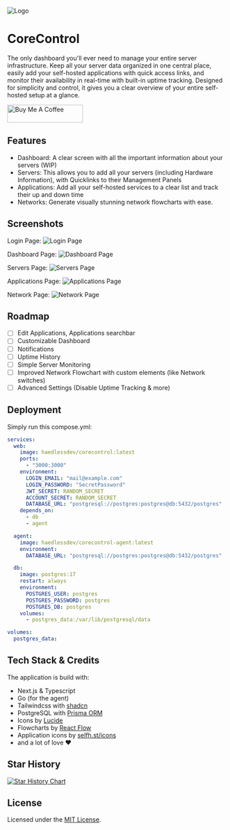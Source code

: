 
![Logo](https://i.ibb.co/hwSZTJH/Kopie-von-Cash-Mate.png)


# CoreControl

The only dashboard you'll ever need to manage your entire server infrastructure. Keep all your server data organized in one central place, easily add your self-hosted applications with quick access links, and monitor their availability in real-time with built-in uptime tracking. Designed for simplicity and control, it gives you a clear overview of your entire self-hosted setup at a glance.

<a href="https://buymeacoffee.com/corecontrol" target="_blank"><img src="https://cdn.buymeacoffee.com/buttons/default-orange.png" alt="Buy Me A Coffee" height="41" width="174"></a>

## Features

- Dashboard: A clear screen with all the important information about your servers (WIP)
- Servers: This allows you to add all your servers (including Hardware Information), with Quicklinks to their Management Panels
- Applications: Add all your self-hosted services to a clear list and track their up and down time
- Networks: Generate visually stunning network flowcharts with ease.

## Screenshots
Login Page:
![Login Page](https://i.ibb.co/QvvJvHxY/image.png)

Dashboard Page:
![Dashboard Page](https://i.ibb.co/G3FW5mVX/image.png)

Servers Page:
![Servers Page](https://i.ibb.co/v6Z79wJY/image.png)

Applications Page:
![Applications Page](https://i.ibb.co/zC1f6s9/image.png)

Network Page:
![Network Page](https://i.ibb.co/XkKYrGQX/image.png)

## Roadmap
- [ ] Edit Applications, Applications searchbar
- [ ] Customizable Dashboard
- [ ] Notifications
- [ ] Uptime History
- [ ] Simple Server Monitoring
- [ ] Improved Network Flowchart with custom elements (like Network switches)
- [ ] Advanced Settings (Disable Uptime Tracking & more)

## Deployment

Simply run this compose.yml:
```yml
services:
  web:
    image: haedlessdev/corecontrol:latest
    ports:
      - "3000:3000"
    environment:
      LOGIN_EMAIL: "mail@example.com"
      LOGIN_PASSWORD: "SecretPassword"
      JWT_SECRET: RANDOM_SECRET
      ACCOUNT_SECRET: RANDOM_SECRET
      DATABASE_URL: "postgresql://postgres:postgres@db:5432/postgres"
    depends_on:
      - db
      - agent

  agent:
    image: haedlessdev/corecontrol-agent:latest
    environment:
      DATABASE_URL: "postgresql://postgres:postgres@db:5432/postgres"

  db:
    image: postgres:17
    restart: always
    environment:
      POSTGRES_USER: postgres
      POSTGRES_PASSWORD: postgres
      POSTGRES_DB: postgres
    volumes:
      - postgres_data:/var/lib/postgresql/data

volumes:
  postgres_data:
```

## Tech Stack & Credits

The application is build with:
- Next.js & Typescript
- Go (for the agent)
- Tailwindcss with [shadcn](shadcn.com)
- PostgreSQL with [Prisma ORM](https://www.prisma.io/)
- Icons by [Lucide](https://lucide.dev/)
- Flowcharts by [React Flow](https://reactflow.dev/)
- Application icons by [selfh.st/icons](selfh.st/icons)
- and a lot of love ❤️

## Star History

[![Star History Chart](https://api.star-history.com/svg?repos=crocofied/CoreControl&type=Date)](https://www.star-history.com/#crocofied/CoreControl&Date)

## License

Licensed under the [MIT License](https://github.com/crocofied/CoreControl/blob/main/LICENSE).
